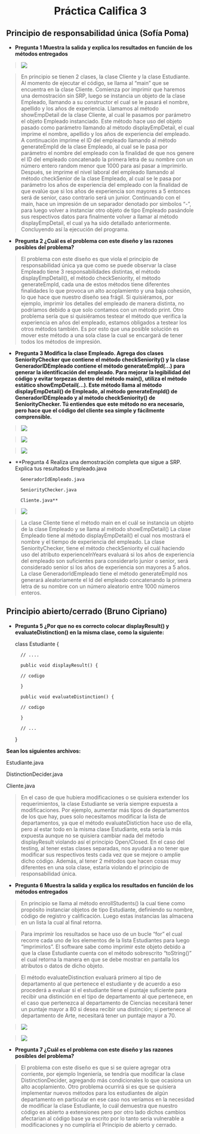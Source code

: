 <h1 align="center"> Práctica Califica 3 </h1>

## Principio de responsabilidad única (Sofía Poma)

* **Pregunta 1 Muestra la salida y explica los resultados en función de los métodos entregados**

> ![](src/main/resources/I1.jpeg)


> En principio se tienen 2 clases, la clase Cliente y la clase Estudiante.
>Al momento de ejecutar el código, se llama al “main” que se encuentra en la clase Cliente. Comienza por imprimir que haremos una demostración sin SRP, luego se instancia un objeto de la clase Empleado, llamando a su constructor el cual se le pasará el nombre, apellido y los años de experiencia. Llamamos al método showEmpDetail de la clase Cliente,  al cual le pasamos por parámetro el objeto Empleado instanciado. Este método hace uso del objeto pasado como parámetro llamando al método displayEmpDetail, el cual imprime el nombre, apellido y los años de experiencia del empleado. A continuación imprime el ID del empleado llamando al método generateEmpId de la clase Empleado, al cual se le pasa por parámetro el nombre del empleado con la finalidad de que nos genere el ID del empleado concatenado la primera letra de su nombre con un número entero random menor que 1000 para así pasar a imprimirlo. Después, se imprime el nivel laboral del empleado llamando al método checkSenior de la clase Empleado, al cual se le pasa por parámetro los años de experiencia del empleado con la finalidad de que evalúe que si los años de experiencia son mayores a 5 entonces será de senior, caso contrario será un junior. Continuando con el main, hace un impresión de un separador denotado por simbolos “-”, para luego volver a instanciar otro objeto de tipo Empleado pasándole sus respectivos datos para finalmente volver a llamar al método displayEmpDetail, el cual ya ha sido detallado anteriormente. Concluyendo así la ejecución del programa.

* **Pregunta 2 ¿Cuál es el problema con este diseño y las razones posibles del problema?**

>El problema con este diseño es que viola el principio de responsabilidad única ya que como se puede observar la clase Empleado tiene 3 responsabilidades distintas, el método displayEmpDetail(), el método checkSeniority, el método generateEmpId, cada una de estos métodos tiene diferentes finalidades lo que provoca un alto acoplamiento y una baja cohesión, lo que hace que nuestro diseño sea frágil. Si quisiéramos, por ejemplo, imprimir los detalles del empleado de manera distinta, no podríamos debido a que solo contamos con un método print. Otro problema sería que si quisiéramos testear el método que verifica la experiencia en años del empleado, estamos obligados a testear los otros métodos también. Es por esto que una posible solución es mover este método a una sola clase la cual se encargará de tener todos los métodos de impresión.

* **Pregunta 3 Modifica la clase Empleado. Agrega dos clases SeniorityChecker que contiene el
método checkSeniority() y la clase GeneradorIDEmpleado contiene el método
generateEmpId(...) para generar la identificación del empleado.
Para mejorar la legibilidad del código y evitar torpezas dentro del método main(), utiliza el
método estático showEmpDetail(...). Este método llama al método displayEmpDetail() de
Empleado, al método generateEmpId() de GeneradorIDEmpleado y al método checkSeniority()
de SeniorityChecker. Tú entiendes que este método no era necesario, pero hace que el código
del cliente sea simple y fácilmente comprensible.**


>![](src/main/resources/I2.jpeg)


>![](src/main/resources/I3.jpeg)


>![](src/main/resources/I4.jpeg)

* **Pregunta 4 Realiza una demostración completa que sigue a SRP. Explica tus resultados 
        Empleado.java

        GeneradorIdEmpleado.java

        SeniorityChecker.java

        Cliente.java**

>![](src/main/resources/I5.jpeg)

>La clase Cliente tiene el método main en el cuál se instancia un objeto de la clase Empleado y se llama al método showEmpDetail()
>La clase Empleado tiene al método displayEmpDetail() el cual nos mostrará el nombre y el tiempo de experiencia del empleado.
>La clase SeniorityChecker, tiene el método checkSeniority el cuál haciendo uso del atributo experienceInYears evaluará si los años de experiencia del empleado son suficientes para considerarlo junior o senior, será considerado senior si los años de experiencia son mayores a 5 años.
>La clase GeneradorIdEmpleado tiene el método generateEmpId nos generará aleatoriamente el Id del empleado concatenando la primera letra de su nombre con un número aleatorio entre 1000 números enteros.



## Principio abierto/cerrado (Bruno Cipriano)
* **Pregunta 5 ¿Por que no es correcto colocar displayResult() y evaluateDistinction() en la misma clase, como la siguiente:**

    class Estudiante {

        // ....

        public void displayResult() {

        // codigo

        }

        public void evaluateDistinction() {

        // codigo

        }

        // ...

    }

**Sean los siguientes archivos:**

Estudiante.java

DistinctionDecider.java

Cliente.java

>En el caso de que hubiera modificaciones o se quisiera extender los requerimientos, la clase Estudiante se vería siempre expuesta a modificaciones. Por ejemplo, aumentar más tipos de departamentos de los que hay, pues solo necesitamos modificar la lista de departamentos, ya que el método evaluateDistiction hace uso de ella, pero al estar todo en la misma clase Estudiante, esta sería la más expuesta aunque no se quisiera cambiar nada del método displayResult violando así el principio Open/Closed.
>En el caso del testing, al tener estas clases separadas, nos ayudará a no tener que modificar sus respectivos tests cada vez que se mejore o amplíe dicho código. Además, al tener 2 métodos que hacen cosas muy diferentes en una sola clase, estaría violando el principio de responsabilidad única.

* **Pregunta 6 Muestra la salida y explica los resultados en función de los métodos entregados**

>En principio se llama al método enrollStudents() la cual tiene como propósito instanciar objetos de tipo Estudiante, definiendo su nombre, código de registro y calificación. Luego estas instancias las almacena en un lista la cual al final retorna.

>Para imprimir los resultados se hace uso de un bucle “for” el cual recorre cada uno de los elementos de la lista  Estudiantes para  luego “imprimirlos”. El software sabe como imprimir este objeto debido a que la clase Estudiante cuenta con el método sobrescrito “toString()” el cual retorna la manera en que se debe mostrar en pantalla los atributos o datos de dicho objeto.

>El método evaluateDistinction  evaluará primero al tipo de departamento al que pertenece el estudiante y de acuerdo a eso procederá a evaluar si el estudiante tiene el puntaje suficiente para recibir una distinción en el tipo de departamento al que pertenece, en el caso que pertenezca al departamento de Ciencias necesitará tener un puntaje mayor a 80 si desea recibir una distinción; si pertenece al departamento de Arte, necesitará tener un puntaje mayor a 70.

>![](src/main/resources/I6.jpeg)

>![](src/main/resources/I7.jpeg)

* **Pregunta 7 ¿Cuál es el problema con este diseño y las razones posibles del problema?**

>El problema con este diseño es que si se quiere agregar otra corriente, por ejemplo Ingeniería, se tendría que modificar la clase DistinctionDecider, agregando más condicionales lo que ocasiona un alto acoplamiento. Otro problema ocurrirá si es que se quisiera implementar nuevos métodos para los estudiantes de algún departamento en particular en ese caso nos veríamos en la necesidad de modificar la clase Estudiante, lo cuál demuestra que nuestro código es abierto a extensiones pero por otro lado dichos cambios afectarian al código base ya escrito por lo tanto sería vulnerable a modificaciones y no cumpliría el Principio de abierto y cerrado.
